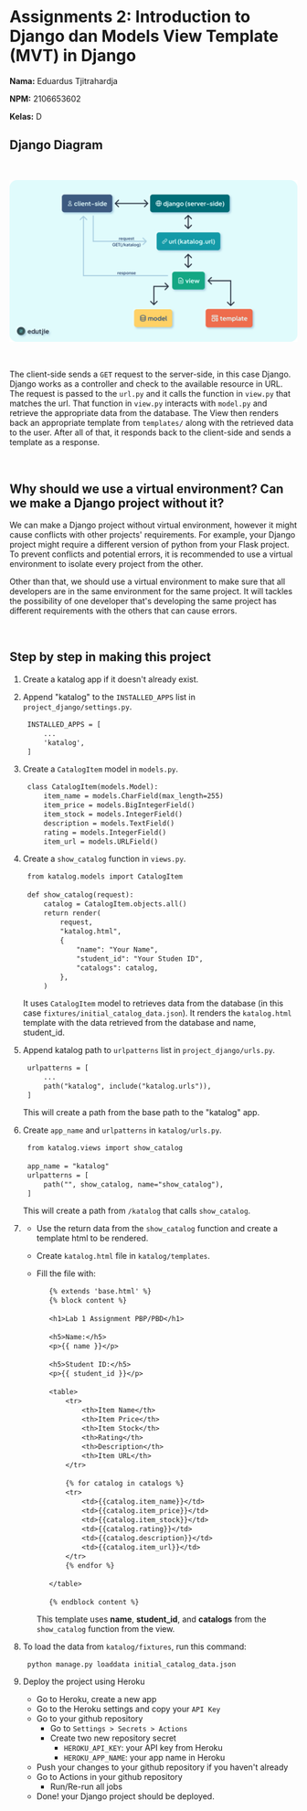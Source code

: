 # Assignments 2: Introduction to Django dan Models View Template (MVT) in Django

**Nama:** Eduardus Tjitrahardja

**NPM:** 2106653602

**Kelas:** D

## Django Diagram
<br/>

![diagram](/images/diagram.png)

<br/>

The client-side sends a `GET` request to the server-side, in this case Django. Django works as a controller and check to the available resource in URL. The request is passed to the `url.py` and it calls the function in `view.py` that matches the url. That function in `view.py` interacts with `model.py` and retrieve the appropriate data from the database. The View then renders back an appropriate template from `templates/` along with the retrieved data to the user. After all of that, it responds back to the client-side and sends a template as a response.

<br/>

## Why should we use a virtual environment? Can we make a Django project without it?

We can make a Django project without virtual environment, however it might cause conflicts with other projects' requirements. For example, your Django project might require a different version of python from your Flask project. To prevent conflicts and potential errors, it is recommended to use a virtual environment to isolate every project from the other.

Other than that, we should use a virtual environment to make sure that all developers are in the same environment for the same project. It will tackles the possibility of one developer that's developing the same project has different requirements with the others that can cause errors.

<br/>

## Step by step in making this project
1. Create a katalog app if it doesn't already exist.
2. Append "katalog" to the `INSTALLED_APPS` list in `project_django/settings.py`.

        INSTALLED_APPS = [
            ...
            'katalog',
        ]

3. Create a `CatalogItem` model in `models.py`.

        class CatalogItem(models.Model):
            item_name = models.CharField(max_length=255)
            item_price = models.BigIntegerField()
            item_stock = models.IntegerField()
            description = models.TextField()
            rating = models.IntegerField()
            item_url = models.URLField()

4. Create a `show_catalog` function in `views.py`.

        from katalog.models import CatalogItem

        def show_catalog(request):
            catalog = CatalogItem.objects.all()
            return render(
                request,
                "katalog.html",
                {
                    "name": "Your Name",
                    "student_id": "Your Studen ID",
                    "catalogs": catalog,
                },
            )

    It uses `CatalogItem` model to retrieves data from the database (in this case `fixtures/initial_catalog_data.json`). It renders the `katalog.html` template with the data retrieved from the database and name, student_id.

5. Append katalog path to `urlpatterns` list in `project_django/urls.py`.

        urlpatterns = [
            ...
            path("katalog", include("katalog.urls")),
        ]

    This will create a path from the base path to the "katalog" app.

6. Create `app_name` and `urlpatterns` in `katalog/urls.py`.

        from katalog.views import show_catalog

        app_name = "katalog"
        urlpatterns = [
            path("", show_catalog, name="show_catalog"),
        ]

    This will create a path from `/katalog` that calls `show_catalog`.

7. 
   - Use the return data from the `show_catalog` function and create a template html to be rendered.
   - Create `katalog.html` file in `katalog/templates`.
   - Fill the file with:
  
            {% extends 'base.html' %}
            {% block content %}

            <h1>Lab 1 Assignment PBP/PBD</h1>

            <h5>Name:</h5>
            <p>{{ name }}</p>

            <h5>Student ID:</h5>
            <p>{{ student_id }}</p>

            <table>
                <tr>
                    <th>Item Name</th>
                    <th>Item Price</th>
                    <th>Item Stock</th>
                    <th>Rating</th>
                    <th>Description</th>
                    <th>Item URL</th>
                </tr>

                {% for catalog in catalogs %}
                <tr>
                    <td>{{catalog.item_name}}</td>
                    <td>{{catalog.item_price}}</td>
                    <td>{{catalog.item_stock}}</td>
                    <td>{{catalog.rating}}</td>
                    <td>{{catalog.description}}</td>
                    <td>{{catalog.item_url}}</td>
                </tr>
                {% endfor %}

            </table>

            {% endblock content %}

        This template uses **name**, **student_id**, and **catalogs** from the `show_catalog` function from the view.

8. To load the data from `katalog/fixtures`, run this command:

        python manage.py loaddata initial_catalog_data.json

9. Deploy the project using Heroku
    - Go to Heroku, create a new app
    - Go to the Heroku settings and copy your `API Key`
    - Go to your github repository
      - Go to `Settings > Secrets > Actions`
      - Create two new repository secret
        - `HEROKU_API_KEY`: your API key from Heroku
        - `HEROKU_APP_NAME`: your app name in Heroku
    - Push your changes to your github repository if you haven't already
    - Go to Actions in your github repository
      - Run/Re-run all jobs
    - Done! your Django project should be deployed.
